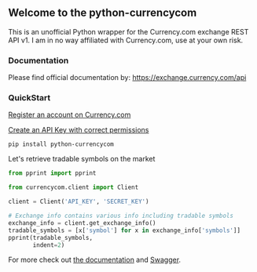 ## Welcome to the python-currencycom

This is an unofficial Python wrapper for the Currency.com exchange REST API v1.
I am in no way affiliated with Currency.com, use at your own risk.

### Documentation
Please find official documentation by:
https://exchange.currency.com/api

### QuickStart

[Register an account on Currency.com](https://exchange.currency.com/trading/signup)

[Create an API Key with correct permissions](https://exchange.currency.com/trading/platform/settings)

```
pip install python-currencycom
```

Let's retrieve tradable symbols on the market
```python
from pprint import pprint

from currencycom.client import Client

client = Client('API_KEY', 'SECRET_KEY')

# Exchange info contains various info including tradable symbols
exchange_info = client.get_exchange_info()
tradable_symbols = [x['symbol'] for x in exchange_info['symbols']]
pprint(tradable_symbols,
       indent=2)
```

For more check out [the documentation](https://exchange.currency.com/api) and [Swagger](https://apitradedoc.currency.com/swagger-ui.html#/).
